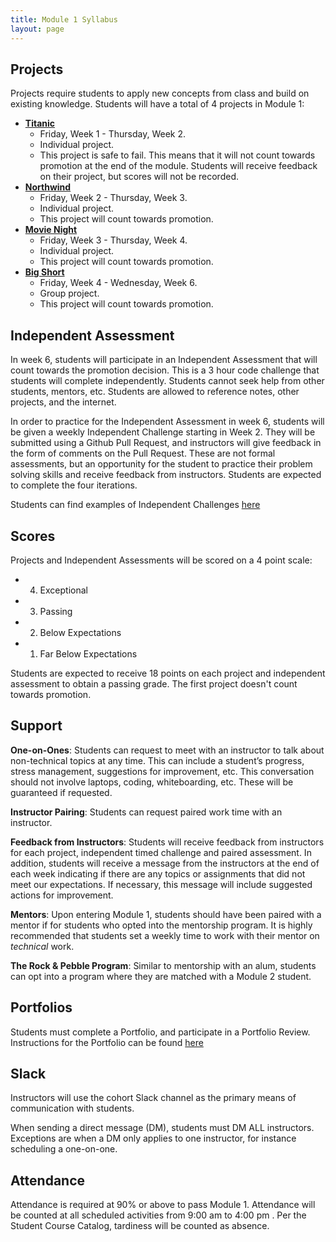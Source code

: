 ```yaml
---
title: Module 1 Syllabus
layout: page
---
```


## Projects

Projects require students to apply new concepts from class and build on existing knowledge. Students will have a total of 4 projects in Module 1:

* [**Titanic**](./projects/titanic)
  * Friday, Week 1 - Thursday, Week 2.
  * Individual project.
  * This project is safe to fail. This means that it will not count towards promotion at the end of the module. Students will receive feedback on their project, but scores will not be recorded.
* [**Northwind**](./projects/northwind)
  * Friday, Week 2 - Thursday, Week 3.
  * Individual project.
  * This project will count towards promotion.
* [**Movie Night**](./projects/movie_night)
  * Friday, Week 3 - Thursday, Week 4.
  * Individual project.
  * This project will count towards promotion.
* [**Big Short**](./projects/big_short)
  * Friday, Week 4 - Wednesday, Week 6.
  * Group project.
  * This project will count towards promotion.

## Independent Assessment

In week 6, students will participate in an Independent Assessment that will count towards the promotion decision. This is a 3 hour code challenge that students will complete independently. Students cannot seek help from other students, mentors, etc. Students are allowed to reference notes, other projects, and the internet.

In order to practice for the Independent Assessment in week 6, students will be given a weekly Independent Challenge starting in Week 2. They will be submitted using a Github Pull Request, and instructors will give feedback in the form of comments on the Pull Request. These are not formal assessments, but an opportunity for the student to practice their problem solving skills and receive feedback from instructors. Students are expected to complete the four iterations.

Students can find examples of Independent Challenges [here](./practice_assessments)

## Scores

Projects and Independent Assessments will be scored on a 4 point scale:

* 4. Exceptional
* 3. Passing
* 2. Below Expectations
* 1. Far Below Expectations

Students are expected to receive 18 points on each project and independent assessment to obtain a passing grade. The first project doesn't count towards promotion.

<!-- ## Exercises

- [Ruby Exercises](https://github.com/turingschool/ruby-exercises)

Students will use these Ruby Exercises to practice the material covered in Module 1. While the projects require synthesizing many concepts, the Ruby Exercises are meant to practice a concept in isolation. Successful students will reinforce their skills through both projects and exercises. Exercises will not be assigned or graded, however instructors will provide a weekly list of suggested exercises to practice the material. -->

## Support

**One-on-Ones**: Students can request to meet with an instructor to talk about non-technical topics at any time. This can include a student’s progress, stress management, suggestions for improvement, etc. This conversation should not involve laptops, coding, whiteboarding, etc. These will be guaranteed if requested.

**Instructor Pairing**: Students can request paired work time with an instructor.

**Feedback from Instructors**: Students will receive feedback from instructors for each project, independent timed challenge and paired assessment.  In addition, students will receive a message from the instructors at the end of each week indicating if there are any topics or assignments that did not meet our expectations. If necessary, this message will include suggested actions for improvement.

**Mentors**: Upon entering Module 1, students should have been paired with a mentor if for students who opted into the mentorship program. It is highly recommended that students set a weekly time to work with their mentor on _technical_ work.

**The Rock & Pebble Program**: Similar to mentorship with an alum, students can opt into a program where they are matched with a Module 2 student.

## Portfolios

Students must complete a Portfolio, and participate in a Portfolio Review. Instructions for the Portfolio can be found [here](./portfolios)

## Slack

Instructors will use the cohort Slack channel as the primary means of communication with students.

When sending a direct message (DM), students must DM ALL instructors. Exceptions are when a DM only applies to one instructor, for instance scheduling a one-on-one.

## Attendance

Attendance is required at 90% or above to pass Module 1. Attendance will be counted at all scheduled activities from 9:00 am to 4:00 pm . Per the Student Course Catalog, tardiness will be counted as absence.
